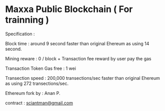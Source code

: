 # Maxxa Public Blockchain ( For trainning )

Specification :

Block time : around 9 second faster than original Ehereum as using 14 second.

Mining reware : 0 / block + Transaction fee reward by user pay the gas

Transaction Token Gas free : 1 wei

Transection speed : 200,000 transections/sec faster than original Ehereum as using 272 transections/sec.

Ethereum fork by : Anan P.

contract : sciantman@gmail.com
